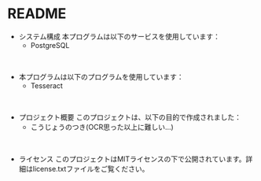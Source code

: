 # README

* システム構成
本プログラムは以下のサービスを使用しています：
	* PostgreSQL
<br>

* 本プログラムは以下のプログラムを使用しています：
	* Tesseract
<br>

* プロジェクト概要
このプロジェクトは、以下の目的で作成されました：
  * こうじょうのつき(OCR思った以上に難しい…)
<br>

* ライセンス
このプロジェクトはMITライセンスの下で公開されています。詳細はlicense.txtファイルをご覧ください。
